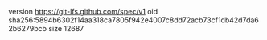 version https://git-lfs.github.com/spec/v1
oid sha256:5894b6302f14aa318ca7805f942e4007c8dd72acb73cf1db42d7da62b6279bcb
size 12687
